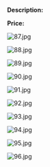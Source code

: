 **Description:**

**Price:**

![87.jpg](../images/87.jpg)

![88.jpg](../images/88.jpg)

![89.jpg](../images/89.jpg)

![90.jpg](../images/90.jpg)

![91.jpg](../images/91.jpg)

![92.jpg](../images/92.jpg)

![93.jpg](../images/93.jpg)

![94.jpg](../images/94.jpg)

![95.jpg](../images/95.jpg)

![96.jpg](../images/96.jpg)
